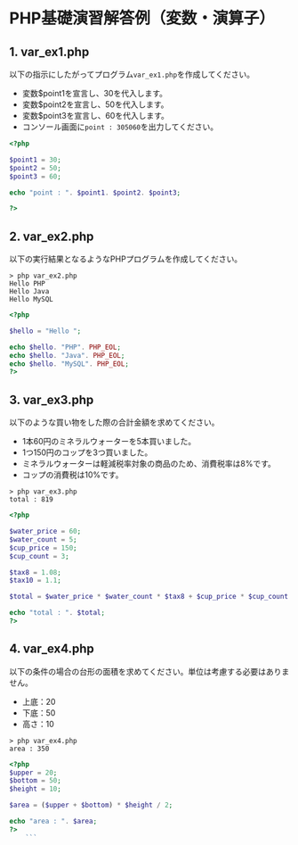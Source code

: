 # PHP基礎演習解答例（変数・演算子）

## 1. var_ex1.php

以下の指示にしたがってプログラム`var_ex1.php`を作成してください。

- 変数$point1を宣言し、30を代入します。
- 変数$point2を宣言し、50を代入します。
- 変数$point3を宣言し、60を代入します。
- コンソール画面に`point : 305060`を出力してください。

```php
<?php

$point1 = 30;
$point2 = 50;
$point3 = 60;

echo "point : ". $point1. $point2. $point3;

?>
```

## 2. var_ex2.php

以下の実行結果となるようなPHPプログラムを作成してください。

```console
> php var_ex2.php
Hello PHP
Hello Java
Hello MySQL
```

```php
<?php

$hello = "Hello ";

echo $hello. "PHP". PHP_EOL;
echo $hello. "Java". PHP_EOL;
echo $hello. "MySQL". PHP_EOL;
?>
```

## 3. var_ex3.php

以下のような買い物をした際の合計金額を求めてください。

- 1本60円のミネラルウォーターを5本買いました。
- 1つ150円のコップを3つ買いました。
- ミネラルウォーターは軽減税率対象の商品のため、消費税率は8%です。
- コップの消費税は10%です。

```console
> php var_ex3.php
total : 819
```

```php
<?php

$water_price = 60;
$water_count = 5;
$cup_price = 150;
$cup_count = 3;

$tax8 = 1.08;
$tax10 = 1.1;

$total = $water_price * $water_count * $tax8 + $cup_price * $cup_count * $tax10;

echo "total : ". $total;
?>
```

## 4. var_ex4.php

以下の条件の場合の台形の面積を求めてください。単位は考慮する必要はありません。

- 上底：20
- 下底：50
- 高さ：10

```console
> php var_ex4.php
area : 350
```

```php
<?php
$upper = 20;
$bottom = 50;
$height = 10;

$area = ($upper + $bottom) * $height / 2;

echo "area : ". $area;
?>
    ```
